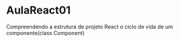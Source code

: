 # AulaReact01
Compreendendo a estrutura de projeto React o ciclo de vida de um componente(class Component)
